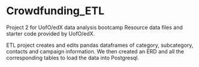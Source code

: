 # Crowdfunding_ETL
Project 2 for UofO/edX data analysis bootcamp
Resource data files and starter code provided by UofO/edX. 

ETL project creates and edits pandas dataframes of category, subcategory, contacts and campaign information.  We then created an ERD and all the corresponding tables to load the data into Postgresql. 

